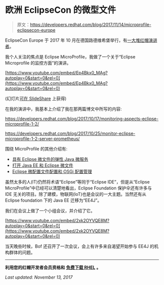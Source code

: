 # 欧洲 EclipseCon 的微型文件

> 原文：<https://developers.redhat.com/blog/2017/11/14/microprofile-eclipsecon-europe>

EclipseCon Europe 于 2017 年 10 月在德国路德维希堡举行，有[一大堆红帽演讲者](https://developers.redhat.com/blog/2017/10/10/red-hat-developers-eclipsecon-europe/)。

我个人关注的焦点是 Eclipse MicroProfile，我做了一个关于“Eclipse Microprofile 的监控方面”的演讲。

[https://www.youtube.com/embed/Ep4Bkx0_MAg?autoplay=0&start=0&rel=0](https://www.youtube.com/embed/Ep4Bkx0_MAg?autoplay=0&start=0&rel=0)

(幻灯片[可在 SlideShare](https://www.slideshare.net/HeikoRupp/the-monitoring-and-metic-aspects-of-eclipse-microprofile) 上获得)

在我的演讲中，我基本上介绍了我在那两篇博文中所写的内容:

https://developers.redhat.com/blog/2017/10/17/monitoring-aspects-eclipse-microprofile-1-2/

https://developers.redhat.com/blog/2017/10/25/monitor-eclipse-microprofile-1-2-server-prometheus/

围绕 MicroProfile 的其他介绍有:

*   [具有 Eclipse 微文件的弹性 Java 微服务](https://www.youtube.com/watch?v=7YUngoQycqM)
*   [打开 Java EE 和 Eclipse 微文件](https://www.youtube.com/watch?v=bBYBK4hHkzQ)
*   [Eclipse 微配置文件配置和 OSGi 配置管理](https://youtu.be/oq4yy0f-XZo)

虽然太多的人(IT)仍然将术语“Eclipse”等同于“Eclipse IDE”，但是从“Eclipse MicroProfile”中已经可以清楚地看出，Eclipse Foundation 保护伞还有许多与 IDE 无关的项目。除了建模，物联网(IoT)也是会议的一大主题。当然还有从 Eclipse foundation 下的 Java EE 迁移为“EE4J”。

我们在会议上做了一个小组会议，并介绍了它。

[https://www.youtube.com/embed/2xk2OYVQE8M?autoplay=0&start=0&rel=0](https://www.youtube.com/embed/2xk2OYVQE8M?autoplay=0&start=0&rel=0)

当天晚些时候，Bof 还召开了一次会议，会上有许多来自渴望开始参与 EE4J 的机构群体的问题。

* * *

**利用您的红帽开发者会员资格和** [**免费下载 RHEL**](http://developers.redhat.com/products/rhel/download/) **。**

*Last updated: November 13, 2017*